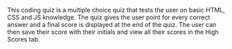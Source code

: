 This coding quiz is a multiple choice quiz that tests the user on basic HTML, CSS and JS knowledge. The quiz gives the user point for every correct answer and a final score is displayed at the end of the quiz. The user can then save their score with their initials and view all their scores in the High Scores tab.


